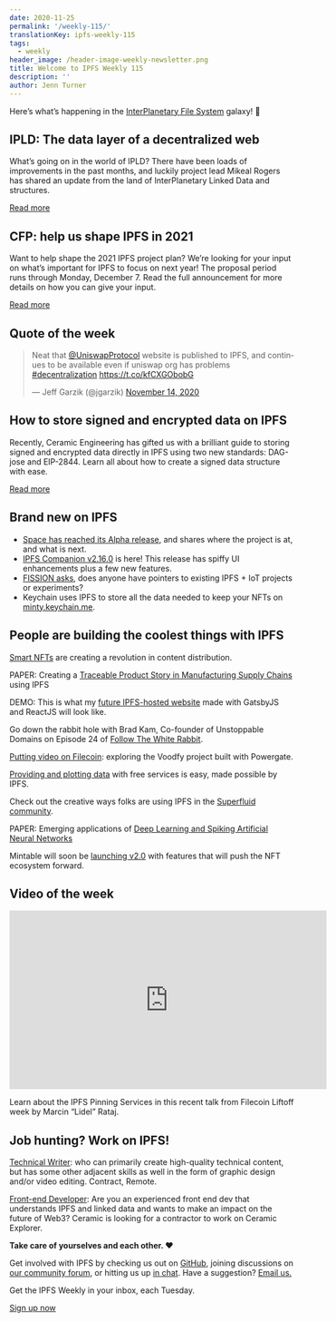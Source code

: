 ```yaml
---
date: 2020-11-25
permalink: '/weekly-115/'
translationKey: ipfs-weekly-115
tags:
  - weekly
header_image: /header-image-weekly-newsletter.png
title: Welcome to IPFS Weekly 115
description: ''
author: Jenn Turner
---
```


Here’s what’s happening in the [InterPlanetary File System](https://ipfs.io/) galaxy! 🚀

## IPLD: The data layer of a decentralized web

What’s going on in the world of IPLD? There have been loads of improvements in the past months, and luckily project lead Mikeal Rogers has shared an update from the land of InterPlanetary Linked Data and structures.

[Read more](https://medium.com/@mikeal/the-new-data-d6b5e392da43)

## CFP: help us shape IPFS in 2021

Want to help shape the 2021 IPFS project plan? We’re looking for your input on what’s important for IPFS to focus on next year! The proposal period runs through Monday, December 7. Read the full announcement for more details on how you can give your input.

[Read more](https://blog.ipfs.io/2020-11-19-community-rfp/)

## Quote of the week

<blockquote class="twitter-tweet"><p lang="en" dir="ltr">Neat that <a href="https://twitter.com/UniswapProtocol?ref_src=twsrc%5Etfw">@UniswapProtocol</a> website is published to IPFS, and continues to be available even if uniswap org has problems <a href="https://twitter.com/hashtag/decentralization?src=hash&amp;ref_src=twsrc%5Etfw">#decentralization</a> <a href="https://t.co/kfCXGObobG">https://t.co/kfCXGObobG</a></p>&mdash; Jeff Garzik (@jgarzik) <a href="https://twitter.com/jgarzik/status/1327453544853745666?ref_src=twsrc%5Etfw">November 14, 2020</a></blockquote>

## How to store signed and encrypted data on IPFS

Recently, Ceramic Engineering has gifted us with a brilliant guide to storing signed and encrypted data directly in IPFS using two new standards: DAG-jose and EIP-2844. Learn all about how to create a signed data structure with ease.

[Read more](https://blog.ceramic.network/how-to-store-signed-and-encrypted-data-on-ipfs/)

## Brand new on IPFS

- [Space has reached its Alpha release](https://blog.space.storage/posts/space-alpha-where-we-are-what-is-next), and shares where the project is at, and what is next.
- [IPFS Companion v2.16.0](https://github.com/ipfs-shipyard/ipfs-companion/releases/tag/v2.16.0) is here! This release has spiffy UI enhancements plus a few new features.
- [FISSION asks](https://talk.fission.codes/t/application-for-iot/1186/2), does anyone have pointers to existing IPFS + IoT projects or experiments?
- Keychain uses IPFS to store all the data needed to keep your NFTs on [minty.keychain.me](https://minty.keychain.me).

## People are building the coolest things with IPFS

[Smart NFTs](https://medium.com/phantasticphantasma/the-smart-nft-3a1ff1c03328) are creating a revolution in content distribution.

PAPER: Creating a [Traceable Product Story in Manufacturing Supply Chains](http://ltu.diva-portal.org/smash/record.jsf?aq2=%5B%5B%5D%5D&c=4&af=%5B%5D&searchType=LIST_LATEST&sortOrder2=title_sort_asc&query=&language=en&pid=diva2%3A1501699&aq=%5B%5B%5D%5D&sf=all&aqe=%5B%5D&sortOrder=author_sort_asc&onlyFullText=false&noOfRows=50&dswid=-5208) using IPFS

DEMO: This is what my [future IPFS-hosted website](https://twitter.com/achatainga/status/1329151805465489409?s=20) made with GatsbyJS and ReactJS will look like.

Go down the rabbit hole with Brad Kam, Co-founder of Unstoppable Domains on Episode 24 of [Follow The White Rabbit](https://www.orchid.com/podcast/episode-24-brad-kam).

[Putting video on Filecoin](https://blog.textile.io/video-on-filecoin-using-voodfy-project-and-powergate/): exploring the Voodfy project built with Powergate.

[Providing and plotting data](https://towardsdatascience.com/providing-and-plotting-data-with-free-services-is-easy-c3176f4323f7) with free services is easy, made possible by IPFS.

Check out the creative ways folks are using IPFS in the [Superfluid community](https://medium.com/superfluid-blog/superfluid-hacks-1-0-2945b21fd41e).

PAPER: Emerging applications of [Deep Learning and Spiking Artificial Neural Networks](https://link.springer.com/article/10.1007/s00521-020-05443-z?error=cookies_not_supported&code=4f6ac07a-e9e8-41fc-8afa-98f6ee627845)

Mintable will soon be [launching v2.0](https://mintable.medium.com/one-week-left-until-launch-mintable-v2-0-dev-update-6-9dc82bd72fc8) with features that will push the NFT ecosystem forward.

## Video of the week

<iframe width="560" height="315" src="https://www.youtube.com/embed/1Tf4Fd6cYdg" frameborder="0" allow="accelerometer; autoplay; clipboard-write; encrypted-media; gyroscope; picture-in-picture" allowfullscreen></iframe>

Learn about the IPFS Pinning Services in this recent talk from Filecoin Liftoff week by Marcin “Lidel” Rataj.

## Job hunting? Work on IPFS!

[Technical Writer](https://www.notion.so/Hiring-Technical-Writer-bc6a543f6bea40f28c06abfbfd810ea4): who can primarily create high-quality technical content, but has some other adjacent skills as well in the form of graphic design and/or video editing. Contract, Remote.

[Front-end Developer](https://twitter.com/ceramicnetwork/status/1305886402886995968): Are you an experienced front end dev that understands IPFS and linked data and wants to make an impact on the future of Web3? Ceramic is looking for a contractor to work on Ceramic Explorer.

**Take care of yourselves and each other. ❤️**

Get involved with IPFS by checking us out on [GitHub](https://github.com/ipfs), joining discussions on [our community forum](https://discuss.ipfs.io/), or hitting us up [in chat](https://riot.im/app/#/room/#ipfs:matrix.org). Have a suggestion? [Email us.](mailto:newsletter@ipfs.io)

Get the IPFS Weekly in your inbox, each Tuesday.

<p><a href="https://ipfs.us4.list-manage.com/subscribe?u=25473244c7d18b897f5a1ff6b&amp;id=cad54b2230" class="button button-primary">Sign up now</a></p>
